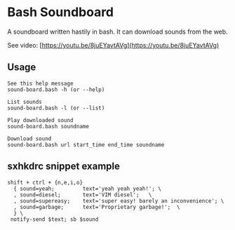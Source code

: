 # Bash Soundboard

A soundboard written hastily in bash.
It can download sounds from the web.

See video: [https://youtu.be/8juEYavtAVg](https://youtu.be/8juEYavtAVg)

## Usage

```
See this help message
sound-board.bash -h (or --help)

List sounds
sound-board.bash -l (or --list)

Play downloaded sound
sound-board.bash soundname

Download sound
sound-board.bash url start_time end_time soundname
```

## sxhkdrc snippet example

```
shift + ctrl + {n,e,i,o}
  { sound=yeah;         text='yeah yeah yeah!'; \
  , sound=diesel;       text='VIM diesel';   \
  , sound=supereasy;    text='super easy! barely an inconvenience'; \
  , sound=garbage;      text='Proprietary garbage!';  \
  } \
 notify-send $text; sb $sound
 ```

